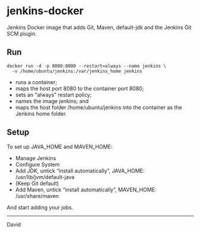 # jenkins-docker
Jenkins Docker image that adds Git, Maven, default-jdk and the Jenkins Git SCM plugin.

## Run

```
docker run -d -p 8080:8080 --restart=always --name jenkins \
  -v /home/ubuntu/jenkins:/var/jenkins_home jenkins
```

 * runs a container;
 * maps the host port 8080 to the container port 8080;
 * sets an "always" restart policy;
 * names the image jenkins; and
 * maps the host folder /home/ubuntu/jenkins into the container as the Jenkins home folder.

## Setup

To set up JAVA_HOME and MAVEN_HOME:
 * Manage Jenkins
 * Configure System
 * Add JDK, untick “install automatically”, JAVA_HOME: /usr/lib/jvm/default-java
 * (Keep Git default)
 * Add Maven, untick “install automatically”, MAVEN_HOME: /usr/share/maven

And start adding your jobs.

---

David